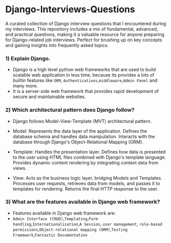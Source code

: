  # Django-Interviews-Questions
A curated collection of Django interview questions that I encountered during my interviews. This repository includes a mix of fundamental, advanced, and practical questions, making it a valuable resource for anyone preparing for Django-related job interviews. Perfect for brushing up on key concepts and gaining insights into frequently asked topics.

### 1) Explain Django.
- Django is a high level python web frameworks that are used to build scalable web application in less time, because its provides a lots of builtin features like `ORM`, `Authentications`,`middleware`,`Admin Panel` and many more.
- It is a server-side web framework that provides rapid development of secure and maintainable websites.

### 2) Which architectural pattern does Django follow?
- Django follows Model-View-Template (MVT) architectural pattern.
- Model:
Represents the data layer of the application.
Defines the database schema and handles data manipulation.
Interacts with the database through Django's Object-Relational Mapping (ORM).

- Template:
Handles the presentation layer.
Defines how data is presented to the user using HTML files combined with Django's template language.
Provides dynamic content rendering by integrating context data from views.

- View:
Acts as the business logic layer, bridging Models and Templates.
Processes user requests, retrieves data from models, and passes it to templates for rendering.
Returns the final HTTP response to the user.

### 3) What are the features available in Django web framework?
- Features available in Django web framework are:
- `Admin Interface (CRUD)`,`Templating`,`Form handling`,`Internationalization`,`A Session`, `user management`, `role-based permissions`,`Object-relational mapping (ORM)`,`Testing Framework`,`Fantastic Documentation`

